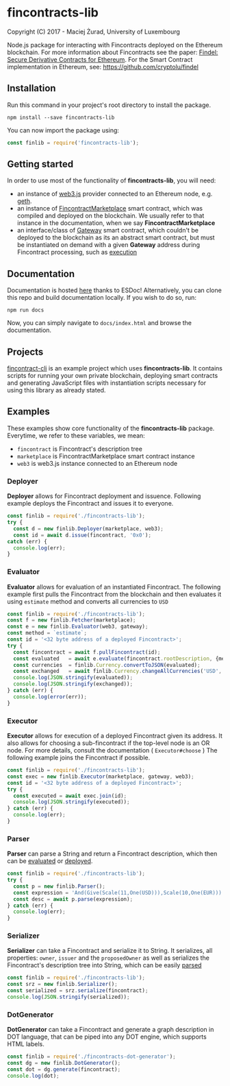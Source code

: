 # fincontracts-lib
Copyright (C) 2017 - Maciej Żurad, University of Luxembourg

Node.js package for interacting with Fincontracts deployed on the Ethereum blockchain.
For more information about Fincontracts see the paper:
[Findel: Secure Derivative Contracts for Ethereum](https://orbilu.uni.lu/handle/10993/30975). For the Smart Contract implementation in Ethereum, see: https://github.com/cryptolu/findel

## Installation

Run this command in your project's root directory to install the package.
```shell
npm install --save fincontracts-lib
```

You can now import the package using:
```javascript
const finlib = require('fincontracts-lib');
```

## Getting started
In order to use most of the functionality of **fincontracts-lib**, you will need:

  * an instance of [web3.js](https://github.com/ethereum/wiki/wiki/JavaScript-API) provider connected to an Ethereum node, e.g. [geth](https://github.com/ethereum/go-ethereum/wiki/geth).
  * an instance of [FincontractMarketplace](https://bitbucket.org/s-tikhomirov/fincontracts.git) smart contract, which was compiled and deployed on the blockchain. We usually refer to that instance in the documentation, when we say **FincontractMarketplace**
  * an interface/class of [Gateway](https://bitbucket.org/s-tikhomirov/fincontracts.git) smart contract, which couldn't be deployed to the blockchain as its an abstract smart contract, but must be instantiated on demand with a given **Gateway** address during Fincontract processing, such as [execution](#Executor)

## Documentation
Documentation is hosted [here](https://doc.esdoc.org/github.com/asiron/fincontracts-lib/) 
thanks to ESDoc!
Alternatively, you can clone this repo and build documentation locally. If you wish to do so, run:
```shell
npm run docs
```
Now, you can simply navigate to `docs/index.html` and browse the documentation.


## Projects
[fincontract-cli](https://github.com/asiron/fincontracts-cli) is an example project
which uses **fincontracts-lib**. It contains scripts for running your own
private blockchain, deploying smart contracts and generating JavaScript files
with instantiation scripts necessary for using this library as already stated.

## Examples

These examples show core functionality of the **fincontracts-lib** package.
Everytime, we refer to these variables, we mean:

  * `fincontract` is Fincontract's description tree
  * `marketplace` is FincontractMarketplace smart contract instance
  * `web3` is web3.js instance connected to an Ethereum node

### Deployer

**Deployer** allows for Fincontract deployment and issuence. Following example
deploys the Fincontract and issues it to everyone.

```javascript
const finlib = require('./fincontracts-lib');
try {
  const d = new finlib.Deployer(marketplace, web3);
  const id = await d.issue(fincontract, '0x0');
catch (err) {
  console.log(err);
}
```

### Evaluator

**Evaluator** allows for evaluation of an instantiated Fincontract.
The following example first pulls the Fincontract from the blockchain and then
evaluates it using `estimate` method and converts all currencies to `USD`

```javascript
const finlib = require('./fincontracts-lib');
const f = new finlib.Fetcher(marketplace);
const e = new finlib.Evaluator(web3, gateway);
const method = `estimate`;
const id = '<32 byte address of a deployed Fincontract>';
try {
  const fincontract = await f.pullFincontract(id);
  const evaluated   = await e.evaluate(fincontract.rootDescription, {method});
  const currencies  = finlib.Currency.convertToJSON(evaluated);
  const exchanged   = await finlib.Currency.changeAllCurrencies('USD', currencies);
  console.log(JSON.stringify(evaluated));
  console.log(JSON.stringify(exchanged));
} catch (err) {
  console.log(error(err));
}
```

### Executor

**Executor** allows for execution of a deployed Fincontract given its address.
It also allows for choosing a sub-fincontract if the top-level node is an OR node.
For more details, consult the documentation ( `Executor#choose` )
The following example joins the Fincontract if possible.

```javascript
const finlib = require('./fincontracts-lib');
const exec = new finlib.Executor(marketplace, gateway, web3);
const id = '<32 byte address of a deployed Fincontract>';
try {
  const executed = await exec.join(id);
  console.log(JSON.stringify(executed));
} catch (err) {
  console.log(err);
}
```

### Parser

**Parser** can parse a String and return a Fincontract description, which then
can be [evaluated](#Evaluator) or [deployed](#Deployer).

```javascript
const finlib = require('./fincontracts-lib');
try {
  const p = new finlib.Parser();
  const expression = 'And(Give(Scale(11,One(USD))),Scale(10,One(EUR)))';
  const desc = await p.parse(expression);
} catch (err) {
  console.log(err);
}
```

### Serializer

**Serializer** can take a Fincontract and serialize it to String. It serializes,
all properties: `owner`, `issuer` and the `proposedOwner` as well as serializes
the Fincontract's description tree into String, which can be easily 
[parsed](#Parser)

```javascript
const finlib = require('./fincontracts-lib');
const srz = new finlib.Serializer();
const serialized = srz.serialize(fincontract);
console.log(JSON.stringify(serialized));
```

### DotGenerator

**DotGenerator** can take a Fincontract and generate a graph description in
DOT language, that can be piped into any DOT engine, which supports HTML labels.

```javascript
const finlib = require('./fincontracts-dot-generator');
const dg = new finlib.DotGenerator();
const dot = dg.generate(fincontract);
console.log(dot);
```
